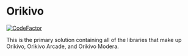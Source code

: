 # Orikivo
[![CodeFactor](https://www.codefactor.io/repository/github/abnersquared/orikivo/badge/master?s=b3419a2cbac0938c11c04819f67815eb708833ba)](https://www.codefactor.io/repository/github/abnersquared/orikivo/overview/master)

This is the primary solution containing all of the libraries that make up Orikivo, Orikivo Arcade, and Orikivo Modera.
